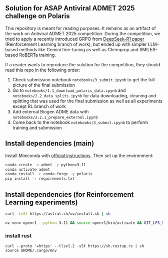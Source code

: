 ## Solution for ASAP Antiviral ADMET 2025 challenge on Polaris
This repository is meant for reading purposes. It remains as an artifact of the work on Antiviral ADMET 2025 competition. During the competition, we tried to apply a recently introduced GRPO from [DeepSeek-R1 paper](https://arxiv.org/abs/2501.12948) (Reinforcement Learning branch of work), but ended up with simpler LLM-based methods like Gemini fine-tuning as well as Chemprop and SMILES-based RoBERTa training.

If a reader wants to reproduce the solution for the competition, they should read this repo in the following order:
1. Check submission notebook `notebooks/3_submit.ipynb` to get the full picture of the final submission
2. Go to `notebooks/1.1_download_polaris_data.ipynb` and `notebooks/2.2_data_splits.ipynb` for data downloading, cleaning and splitting that was used for the final submission as well as all experiments except RL branch of work
3. Add external Biogen ADME data with `notebooks/2.2.1_prepare_external.ipynb`
4. Come back to the notebook `notebooks/3_submit.ipynb` to perform training and submission

## Install dependencies (main)
Install Miniconda with [official instructions](https://docs.anaconda.com/miniconda/install/). Then set up the environment:
```bash
conda create -n admet -y python=3.11
conda activate admet
conda install -c conda-forge -y polaris
pip install -r requirements.txt
```

## Install dependencies (for Reinforcement Learning experiments)

```bash
curl -LsSf https://astral.sh/uv/install.sh | sh
```

```bash
uv venv openr1 --python 3.11 && source openr1/bin/activate && GIT_LFS_SKIP_SMUDGE=1 uv pip install -r requirements_rl.txt --upgrade pip --link-mode=copy  --no-build-isolation
```

### install rust
```
curl --proto '=https' --tlsv1.2 -sSf https://sh.rustup.rs | sh
source $HOME/.cargo/env
```
